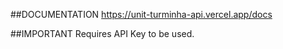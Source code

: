 ##DOCUMENTATION
https://unit-turminha-api.vercel.app/docs

##IMPORTANT
Requires API Key to be used.

